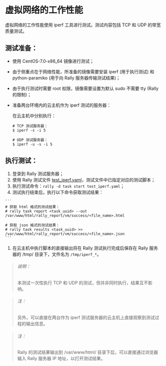 # 虚拟网络的工作性能

虚拟网络的工作性能使用 iperf 工具进行测试。测试内容包括 TCP 和 UDP 的带宽质量测试。

## 测试准备：

  * 使用 CentOS-7.0-x86_64 镜像进行测试；
  * 由于侧重点在于网络性能，所准备的镜像需要安装 iperf (用于执行测试) 和 python-paramiko (用于向 Rally 服务器传输测试结果)；
  * 由于执行测试时需要 root 权限，镜像需要设置为默认 sudo 不需要 tty (Rally 的限制)；
  * 准备两台环境内的云主机作为 iperf 测试的服务器：

    在云主机中分别执行：

    ```
    # TCP 测试服务器：
    $ iperf -s -i 5

    # UDP 测试服务器：
    $ iperf -u -s -i 5
      ```

## 执行测试：

  1. 登录到 Rally 测试服务器；
  1. 使用 Rally 测试文件 [test_iperf.yaml](https://github.com/eayunstack/rally/blob/EayunStack_v1.0/use_rally/scenarions_with_args/vm/test_iperf.yaml)，测试文件中已指定对应的测试脚本；
  1. 执行测试命令：`rally -d task start test_iperf.yaml`；
  1. 测试执行结束后，执行以下命令获取测试结果：

    ```
    # 获取 html 格式的测试结果：
    # rally task report <task_uuid> --out /var/www/html/rally_report/vm/success/<file_name>.html

    # 获取 json 格式的测试结果：
    # rally task results <task_uuid> >> /var/www/html/rally_report/vm/success/<file_name>.json
    ```

  1. 在云主机中执行脚本的直接输出将在 Rally 测试执行完成后保存在 Rally 服务器的 /tmp/ 目录下，文件名为 `/tmp/iperf_*`。

  > ###### 说明：
  > 本测试一次性执行 TCP 和 UDP 的测试，但并非同时执行，结果互不影响。

> ###### 注：
> 另外，可以直接在两台作为 iperf 测试服务器的云主机上直接观察到测试过程的输出信息。

> ###### 注：
> Rally 的测试结果输出到 /var/www/html/ 目录下后，可以直接通过浏览器输入 Rally 服务器 IP 地址，以打开测试结果。
